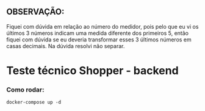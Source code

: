 ## OBSERVAÇÃO:

Fiquei com dúvida em relação ao número do medidor, pois pelo que eu vi os últimos 3 números indicam uma medida diferente
dos primeiros 5, então fiquei com dúvida se eu deveria transformar esses 3 últimos números em casas decimais. Na dúvida
resolvi não separar.

# Teste técnico Shopper - backend

### Como rodar:

```shell
docker-compose up -d
```
